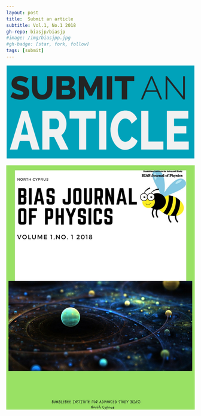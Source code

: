 ```yaml
---
layout: post
title:  Submit an article
subtitle: Vol.1, No.1 2018
gh-repo: biasjp/biasjp
#image: /img/biasjpp.jpg
#gh-badge: [star, fork, follow]
tags: [submit]
---
```



<a href="https://www.manuscriptlink.com/journals/biasjp"><img src="/img/submit.png">
  

<img src="/img/biasjpp.jpg">
